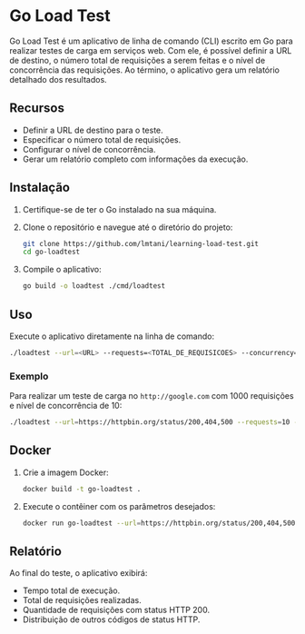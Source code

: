 # Go Load Test

Go Load Test é um aplicativo de linha de comando (CLI) escrito em Go para realizar testes de carga em serviços web. Com ele, é possível definir a URL de destino, o número total de requisições a serem feitas e o nível de concorrência das requisições. Ao término, o aplicativo gera um relatório detalhado dos resultados.

## Recursos

- Definir a URL de destino para o teste.  
- Especificar o número total de requisições.  
- Configurar o nível de concorrência.  
- Gerar um relatório completo com informações da execução.

## Instalação

1. Certifique-se de ter o Go instalado na sua máquina.  

2. Clone o repositório e navegue até o diretório do projeto:

   ```bash
   git clone https://github.com/lmtani/learning-load-test.git
   cd go-loadtest
   ```

3. Compile o aplicativo:

   ```bash
   go build -o loadtest ./cmd/loadtest
   ```

## Uso

Execute o aplicativo diretamente na linha de comando:

```bash
./loadtest --url=<URL> --requests=<TOTAL_DE_REQUISICOES> --concurrency=<NIVEL_DE_CONCORRENCIA>
```

### Exemplo

Para realizar um teste de carga no `http://google.com` com 1000 requisições e nível de concorrência de 10:

```bash
./loadtest --url=https://httpbin.org/status/200,404,500 --requests=10 --concurrency=5
```

## Docker

1. Crie a imagem Docker:

   ```bash
   docker build -t go-loadtest .
   ```

2. Execute o contêiner com os parâmetros desejados:

   ```bash
   docker run go-loadtest --url=https://httpbin.org/status/200,404,500 --requests=100 --concurrency=10
   ```

## Relatório

Ao final do teste, o aplicativo exibirá:

- Tempo total de execução.  
- Total de requisições realizadas.  
- Quantidade de requisições com status HTTP 200.  
- Distribuição de outros códigos de status HTTP.  
